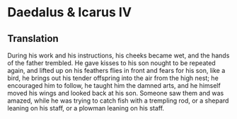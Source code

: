 # Daedalus & Icarus IV

## Translation

During his work and his instructions, his cheeks became wet, and the hands of the father trembled. He gave kisses to his son nought to be repeated again, and lifted up on his feathers flies in front and fears for his son, like a bird, he brings out his tender offspring into the air from the high nest; he encouraged him to follow, he taught him the damned arts, and he himself moved his wings and looked back at his son. Someone saw them and was amazed, while he was trying to catch fish with a trempling rod, or a shepard leaning on his staff, or a plowman leaning on his staff.
